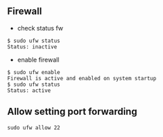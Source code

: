 ## Firewall

- check status fw
```
$ sudo ufw status
Status: inactive
```

- enable firewall
```
$ sudo ufw enable
Firewall is active and enabled on system startup
$ sudo ufw status
Status: active
```

## Allow setting port forwarding
```
sudo ufw allow 22
```
